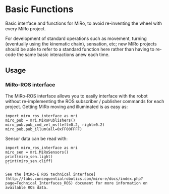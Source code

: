 # Basic Functions

Basic interface and functions for MiRo, to avoid re-inventing the wheel with every MiRo project.

For development of standard operations such as movement, turning (eventually using the kinematic chain), sensation, etc; new MiRo projects should be able to refer to a standard function here rather than having to re-code the same basic interactions anew each time.

## Usage
### MiRo-ROS interface

The MiRo-ROS interface allows you to easily interface with the robot without re-implementing the ROS subscriber / publisher commands for each project. Getting MiRo moving and illuminated is as easy as:
```
import miro_ros_interface as mri
miro_pub = mri.MiRoPublishers()
miro_pub.pub_cmd_vel_ms(left=0.2, right=0.2)
miro_pub.pub_illum(all=0xFF00FFFF)
```
Sensor data can be read with:
```
import miro_ros_interface as mri
miro_sen = mri.MiRoSensors()
print(miro_sen.light)
print(miro_sen.cliff)
``

See the [MiRo-E ROS technical interface](http://labs.consequentialrobotics.com/miro-e/docs/index.php?page=Technical_Interfaces_ROS) document for more information on available ROS data.
